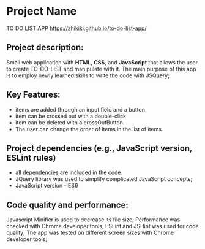 # Project Name
TO DO LIST APP
https://zhikiki.github.io/to-do-list-app/

## Project description:
Small web application with **HTML**, **CSS**, and **JavaScript** that allows the user to create TO-DO-LIST and manipulate with it.
The main purpose of this app is to employ newly learned skills to write the code with JSQuery;

## Key Features:
- items are added through an input field and a button
- item can be crossed out with a double-click
- item can be deleted with a crossOutButton.
- The user can change the order of items in the list of items.

## Project dependencies (e.g., JavaScript version, ESLint rules)
- all dependencies are included in the code.
- JQuery library was used to simplify complicated JavaScript concepts;
- JavaScript version - ES6

## Code quality and performance:
Javascript Minifier is used to decrease its file size;
Performance was checked with Chrome developer tools;
ESLint and JSHint was used for code quality;
The app was tested on different screen sizes with Chrome developer tools;
